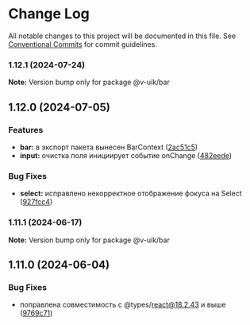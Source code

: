 # Change Log

All notable changes to this project will be documented in this file.
See [Conventional Commits](https://conventionalcommits.org) for commit guidelines.

### 1.12.1 (2024-07-24)

**Note:** Version bump only for package @v-uik/bar





## 1.12.0 (2024-07-05)


### Features

* **bar:** в экспорт пакета вынесен BarContext ([2ac51c5](#))
* **input:** очистка поля инициирует событие onChange ([482eede](#))


### Bug Fixes

* **select:** исправлено некорректное отображение фокуса на Select ([927fcc4](#))



### 1.11.1 (2024-06-17)

**Note:** Version bump only for package @v-uik/bar





## 1.11.0 (2024-06-04)


### Bug Fixes

* поправлена совместимость с @types/react@18.2.43 и выше ([9769c71](#))
